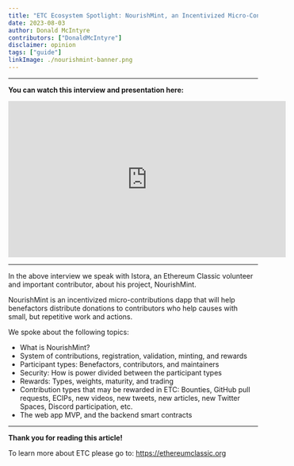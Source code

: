 ```yaml
---
title: "ETC Ecosystem Spotlight: NourishMint, an Incentivized Micro-Contributions Dapp"
date: 2023-08-03
author: Donald McIntyre
contributors: ["DonaldMcIntyre"]
disclaimer: opinion
tags: ["guide"]
linkImage: ./nourishmint-banner.png
---
```


---
**You can watch this interview and presentation here:**

<iframe width="560" height="315" src="https://www.youtube.com/embed/1nPnG8YHEFA" title="YouTube video player" frameborder="0" allow="accelerometer; autoplay; clipboard-write; encrypted-media; gyroscope; picture-in-picture; web-share" allowfullscreen></iframe>

---

In the above interview we speak with Istora, an Ethereum Classic volunteer and important contributor, about his project, NourishMint. 

NourishMint is an incentivized micro-contributions dapp that will help benefactors distribute donations to contributors who help causes with small, but repetitive work and actions.

We spoke about the following topics:

- What is NourishMint?
- System of contributions, registration, validation, minting, and rewards
- Participant types: Benefactors, contributors, and maintainers
- Security: How is power divided between the participant types
- Rewards: Types, weights, maturity, and trading
- Contribution types that may be rewarded in ETC: Bounties, GitHub pull requests, ECIPs, new videos, new tweets, new articles, new Twitter Spaces, Discord participation, etc.
- The web app MVP, and the backend smart contracts

---

**Thank you for reading this article!**

To learn more about ETC please go to: https://ethereumclassic.org
